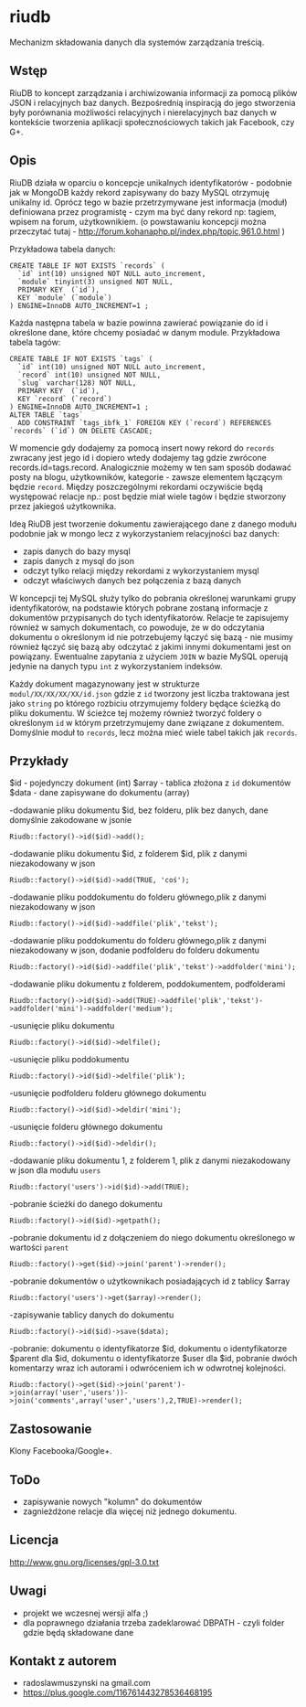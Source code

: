 riudb
=====

Mechanizm składowania danych dla systemów zarządzania treścią. 

## Wstęp

RiuDB to koncept zarządzania i archiwizowania informacji za pomocą plików JSON i relacyjnych baz danych. Bezpośrednią inspiracją do jego stworzenia były porównania możliwości relacyjnych i nierelacyjnych baz danych w kontekście tworzenia aplikacji społecznościowych takich jak Facebook, czy G+. 

## Opis

RiuDB działa w oparciu o koncepcje unikalnych identyfikatorów - podobnie jak w MongoDB każdy rekord zapisywany do bazy MySQL otrzymuję unikalny id. Oprócz tego w bazie przetrzymywane jest informacja (moduł) definiowana przez programistę - czym ma być dany rekord np: tagiem, wpisem na forum, użytkownikiem. (o powstawaniu koncepcji można przeczytać tutaj - http://forum.kohanaphp.pl/index.php/topic,961.0.html )

Przykładowa tabela danych:

	CREATE TABLE IF NOT EXISTS `records` (
	  `id` int(10) unsigned NOT NULL auto_increment,
	  `module` tinyint(3) unsigned NOT NULL,
	  PRIMARY KEY  (`id`),
	  KEY `module` (`module`)
	) ENGINE=InnoDB AUTO_INCREMENT=1 ;

Każda następna tabela w bazie powinna zawierać powiązanie do id i określone dane, które chcemy posiadać w danym module. Przykładowa tabela tagów:

	CREATE TABLE IF NOT EXISTS `tags` (
	  `id` int(10) unsigned NOT NULL auto_increment,
	  `record` int(10) unsigned NOT NULL,
	  `slug` varchar(128) NOT NULL,
	  PRIMARY KEY  (`id`),
	  KEY `record` (`record`)
	) ENGINE=InnoDB AUTO_INCREMENT=1 ;
	ALTER TABLE `tags`
	  ADD CONSTRAINT `tags_ibfk_1` FOREIGN KEY (`record`) REFERENCES `records` (`id`) ON DELETE CASCADE;

W momencie gdy dodajemy za pomocą insert nowy rekord do `records` zwracany jest jego id i dopiero wtedy dodajemy tag gdzie zwrócone records.id=tags.record. Analogicznie możemy w ten sam sposób dodawać posty na blogu, użytkowników, kategorie - zawsze elementem łączącym będzie `record`. Między poszczególnymi rekordami oczywiście będą występować relacje np.: post będzie miał wiele tagów i będzie stworzony przez jakiegoś użytkownika. 

Ideą RiuDB jest tworzenie dokumentu zawierającego dane z danego modułu podobnie jak w mongo lecz z wykorzystaniem relacyjności baz danych:

- zapis danych do bazy mysql
- zapis danych z mysql do json
- odczyt tylko relacji między rekordami z wykorzystaniem mysql
- odczyt właściwych danych bez połączenia z bazą danych

W koncepcji tej MySQL służy tylko do pobrania określonej warunkami grupy identyfikatorów, na podstawie których pobrane zostaną informacje z dokumentów przypisanych do tych identyfikatorów. Relacje te zapisujemy również w samych dokumentach, co powoduje, że w do odczytania dokumentu o określonym id nie potrzebujemy łączyć się bazą - nie musimy również łączyć się bazą aby odczytać z jakimi innymi dokumentami jest on powiązany. Ewentualne zapytania z użyciem `JOIN` w bazie MySQL operują jedynie na danych typu `int` z wykorzystaniem indeksów.

Każdy dokument magazynowany jest w strukturze `modul/XX/XX/XX/XX/id.json` gdzie z `id` tworzony jest liczba traktowana jest jako `string` po którego rozbiciu otrzymujemy foldery będące ścieżką do pliku dokumentu. W ścieżce tej możemy również tworzyć foldery o określonym `id` w którym przetrzymujemy dane związane z dokumentem. Domyślnie moduł to `records`, lecz można mieć wiele tabel takich jak `records`.

## Przykłady

$id - pojedynczy dokument (int)
$array - tablica złożona z `id` dokumentów
$data - dane zapisywane do dokumentu (array)

-dodawanie pliku dokumentu $id, bez folderu, plik bez danych, dane domyślnie zakodowane w jsonie

	Riudb::factory()->id($id)->add();

-dodawanie pliku dokumentu $id, z folderem $id, plik z danymi niezakodowany w json

	Riudb::factory()->id($id)->add(TRUE, 'coś');

-dodawanie pliku poddokumentu do folderu głównego,plik z danymi niezakodowany w json

	Riudb::factory()->id($id)->addfile('plik','tekst');

-dodawanie pliku poddokumentu do folderu głównego,plik z danymi niezakodowany w json, dodanie podfolderu do folderu dokumentu

	Riudb::factory()->id($id)->addfile('plik','tekst')->addfolder('mini');

-dodawanie pliku dokumentu z folderem, poddokumentem, podfolderami

	Riudb::factory()->id($id)->add(TRUE)->addfile('plik','tekst')->addfolder('mini')->addfolder('medium');

-usunięcie pliku dokumentu

	Riudb::factory()->id($id)->delfile();

-usunięcie pliku poddokumentu

	Riudb::factory()->id($id)->delfile('plik');

-usunięcie podfolderu folderu głównego dokumentu

	Riudb::factory()->id($id)->deldir('mini');

-usunięcie folderu głównego dokumentu

	Riudb::factory()->id($id)->deldir();

-dodawanie pliku dokumentu 1, z folderem 1, plik z danymi niezakodowany w json dla modułu `users`

	Riudb::factory('users')->id($id)->add(TRUE);

-pobranie ścieżki do danego dokumentu

	Riudb::factory()->id($id)->getpath();

-pobranie dokumentu id z dołączeniem do niego dokumentu określonego w wartości `parent`

	Riudb::factory()->get($id)->join('parent')->render();

-pobranie dokumentów o użytkownikach posiadających id z tablicy $array

	Riudb::factory('users')->get($array)->render();

-zapisywanie tablicy danych do dokumentu

	Riudb::factory()->id($id)->save($data);

-pobranie: dokumentu o identyfikatorze $id, dokumentu o identyfikatorze $parent dla $id, dokumentu o identyfikatorze $user dla $id, pobranie dwóch komentarzy wraz ich autorami i odwróceniem ich w odwrotnej kolejności.

	Riudb::factory()->get($id)->join('parent')->join(array('user','users'))->join('comments',array('user','users'),2,TRUE)->render();

## Zastosowanie

Klony Facebooka/Google+.

## ToDo

- zapisywanie nowych "kolumn" do dokumentów
- zagnieżdżone relacje dla więcej niż jednego dokumentu.

## Licencja

http://www.gnu.org/licenses/gpl-3.0.txt

## Uwagi

- projekt we wczesnej wersji alfa ;)
- dla poprawnego działania trzeba zadeklarować DBPATH - czyli folder gdzie będą składowane dane

## Kontakt z autorem

- radoslawmuszynski na gmail.com
- https://plus.google.com/116761443278536468195

